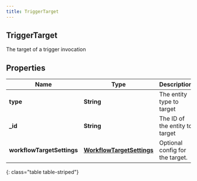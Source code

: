 ```yaml
---
title: TriggerTarget
---
```

## TriggerTarget
The target of a trigger invocation

## Properties

|Name | Type | Description | Notes|
|------------ | ------------- | ------------- | -------------|
| **type** | **String** | The entity type to target | [optional] |
| **_id** | **String** | The ID of the entity to target | [optional] |
| **workflowTargetSettings** | [**WorkflowTargetSettings**](WorkflowTargetSettings.html) | Optional config for the target. | [optional] |
{: class="table table-striped"}


